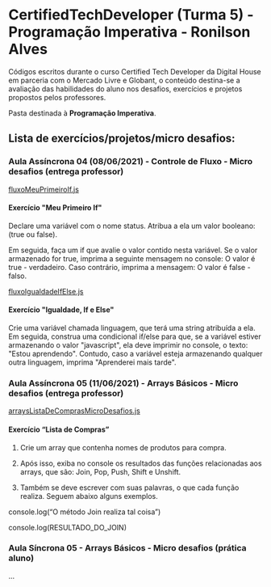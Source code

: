 # CertifiedTechDeveloper (Turma 5) - Programação Imperativa - Ronilson Alves
Códigos escritos durante o curso Certified Tech Developer da Digital House em parceria com o Mercado Livre e Globant, o conteúdo destina-se a avaliação das habilidades do aluno nos desafios, exercícios e projetos propostos pelos professores.

Pasta destinada à <b>Programação Imperativa</b>.

## Lista de exercícios/projetos/micro desafios:

### Aula Assíncrona 04 (08/06/2021) - Controle de Fluxo - Micro desafios (entrega professor)
[fluxoMeuPrimeiroIf.js](/PIM%20-%20Turma%205/Aula04/fluxoMeuPrimeiroIf.js)
#### Exercício "Meu  Primeiro If"
Declare uma variável com o nome status. Atribua a ela um valor booleano: (true ou false).

Em seguida, faça um if que avalie o valor contido nesta variável. Se o valor armazenado for true, imprima a seguinte mensagem no console: O valor é true - verdadeiro. Caso contrário, imprima a mensagem: O valor é false - falso.

[fluxoIgualdadeIfElse.js](/PIM%20-%20Turma%205/Aula04/fluxoIgualdadeIfElse.js)
#### Exercício "Igualdade, If e Else"
Crie uma variável chamada linguagem, que terá uma string atribuída a ela. Em seguida, construa uma condicional if/else para que, se a variável estiver armazenando o valor "javascript", ela deve imprimir no console, o texto: "Estou aprendendo". Contudo, caso a variável esteja armazenando qualquer outra linguagem, imprima "Aprenderei mais tarde".

### Aula Assíncrona 05 (11/06/2021) - Arrays Básicos - Micro desafios (entrega professor)
[arraysListaDeComprasMicroDesafios.js](/PIM%20-%20Turma%205/Aula05/arraysListaDeComprasMicroDesafios.js)
#### Exercício “Lista de Compras”
1. Crie um array que contenha nomes de produtos para compra. 

2. Após isso, exiba no console os resultados das funções relacionadas aos arrays, que são: Join, Pop, Push, Shift e Unshift. 

3. Também se deve escrever com suas palavras, o que cada função realiza. Seguem abaixo alguns exemplos.

console.log(“O método Join realiza tal coisa”)

console.log(RESULTADO_DO_JOIN)

### Aula Síncrona 05 - Arrays Básicos - Micro desafios (prática aluno)
...